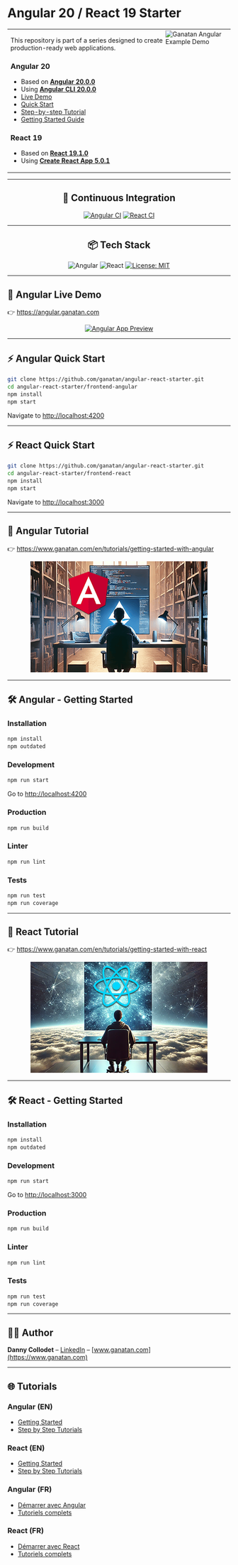 
# Angular 20 / React 19 Starter

<table>
<tr>
<td>
  <a href="https://www.ganatan.com/en">
    <img src="./img/ganatan-about-github.png" align="right"
    alt="Ganatan Angular Example Demo" width="140" height="140">
  </a>

This repository is part of a series designed to create production-ready web applications.

### Angular 20

- Based on [**Angular 20.0.0**](https://github.com/angular/angular/releases)
- Using [**Angular CLI 20.0.0**](https://github.com/angular/angular-cli/releases)
- [Live Demo](#angular-live-demo)
- [Quick Start](#angular-quick-start)
- [Step-by-step Tutorial](#angular-tutorial)
- [Getting Started Guide](#angular-getting-started)

### React 19

- Based on [**React 19.1.0**](https://github.com/facebook/react/releases)
- Using [**Create React App 5.0.1**](https://github.com/facebook/create-react-app/releases)

</td>
</tr>
</table>

---

<div align="center">

## 🔧 Continuous Integration

[![Angular CI](https://github.com/ganatan/angular-react-starter/actions/workflows/frontend-angular.yml/badge.svg?branch=master)](https://github.com/ganatan/angular-react-starter/actions/workflows/frontend-angular.yml)
[![React CI](https://github.com/ganatan/angular-react-starter/actions/workflows/frontend-react.yml/badge.svg?branch=master)](https://github.com/ganatan/angular-react-starter/actions/workflows/frontend-react.yml)

---

## 📦 Tech Stack

![Angular](https://img.shields.io/badge/angular-20-red)
![React](https://img.shields.io/badge/react-19-blue)
[![License: MIT](https://img.shields.io/badge/License-MIT-yellow.svg)](https://github.com/ganatan/angular-react-starter/blob/master/LICENSE)

</div>

---

## 🔴 Angular Live Demo

👉 https://angular.ganatan.com

<p align="center">
  <a href="https://angular.ganatan.com/">
    <img src="https://media.giphy.com/media/9BuBBLc7keCgRojp92/giphy.gif" alt="Angular App Preview"/>
  </a>
</p>

---

## ⚡ Angular Quick Start

```bash
git clone https://github.com/ganatan/angular-react-starter.git
cd angular-react-starter/frontend-angular
npm install
npm start
```

Navigate to [http://localhost:4200](http://localhost:4200)

---

## ⚡ React Quick Start

```bash
git clone https://github.com/ganatan/angular-react-starter.git
cd angular-react-starter/frontend-react
npm install
npm start
```

Navigate to [http://localhost:3000](http://localhost:3000)

---

## 📘 Angular Tutorial

👉 https://www.ganatan.com/en/tutorials/getting-started-with-angular

<p align="center">
  <a href="https://www.ganatan.com/en/tutorials/getting-started-with-angular">
    <img src="img/ganatan-angular-starter-github.png" alt="Angular Tutorial Preview"/>
  </a>
</p>

---

## 🛠 Angular - Getting Started

### Installation
```bash
npm install
npm outdated
```

### Development
```bash
npm run start
```
Go to [http://localhost:4200](http://localhost:4200)

### Production
```bash
npm run build
```

### Linter
```bash
npm run lint
```

### Tests
```bash
npm run test
npm run coverage
```

---

## 📘 React Tutorial

👉 https://www.ganatan.com/en/tutorials/getting-started-with-react

<p align="center">
  <a href="https://www.ganatan.com/en/tutorials/getting-started-with-react">
    <img src="img/ganatan-react-starter-github.png" alt="React Tutorial Preview"/>
  </a>
</p>

---

## 🛠 React - Getting Started

### Installation
```bash
npm install
npm outdated
```

### Development
```bash
npm run start
```
Go to [http://localhost:3000](http://localhost:3000)

### Production
```bash
npm run build
```

### Linter
```bash
npm run lint
```

### Tests
```bash
npm run test
npm run coverage
```

---

## 👨‍💻 Author

**Danny Collodet** – [LinkedIn](https://www.linkedin.com/in/dannyganatan) – [www.ganatan.com](https://www.ganatan.com)

---

## 🌐 Tutorials

### Angular (EN)
- [Getting Started](https://www.ganatan.com/en/tutorials/getting-started-with-angular)
- [Step by Step Tutorials](https://www.ganatan.com/en/tutorials)

### React (EN)
- [Getting Started](https://www.ganatan.com/en/tutorials/getting-started-with-react)
- [Step by Step Tutorials](https://www.ganatan.com/en/tutorials)

### Angular (FR)
- [Démarrer avec Angular](https://www.ganatan.com/tutorials/demarrer-avec-angular)
- [Tutoriels complets](https://www.ganatan.com/tutorials)

### React (FR)
- [Démarrer avec React](https://www.ganatan.com/tutorials/demarrer-avec-react)
- [Tutoriels complets](https://www.ganatan.com/tutorials)

